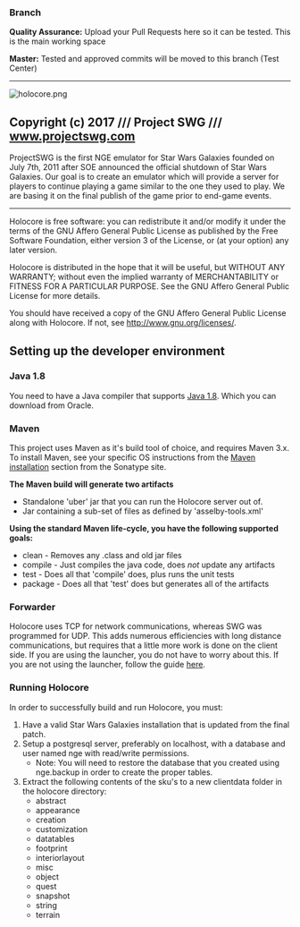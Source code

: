 ### **Branch** ###

**Quality Assurance:** Upload your Pull Requests here so it can be tested. This is the main working space

**Master:** Tested and approved commits will be moved to this branch (Test Center)

--------------------------------------------------------------------------------

![holocore.png](https://bitbucket.org/repo/norXdj/images/3473411954-holocore.png)

## Copyright (c) 2017 /// Project SWG /// www.projectswg.com ##

ProjectSWG is the first NGE emulator for Star Wars Galaxies founded on
July 7th, 2011 after SOE announced the official shutdown of Star Wars Galaxies.
Our goal is to create an emulator which will provide a server for players to
continue playing a game similar to the one they used to play. We are basing
it on the final publish of the game prior to end-game events.

--------------------------------------------------------------------------------

Holocore is free software: you can redistribute it and/or modify
it under the terms of the GNU Affero General Public License as
published by the Free Software Foundation, either version 3 of the
License, or (at your option) any later version.

Holocore is distributed in the hope that it will be useful,
but WITHOUT ANY WARRANTY; without even the implied warranty of
MERCHANTABILITY or FITNESS FOR A PARTICULAR PURPOSE.  See the
GNU Affero General Public License for more details.

You should have received a copy of the GNU Affero General Public License
along with Holocore.  If not, see <http://www.gnu.org/licenses/>.

## Setting up the developer environment ##

### Java 1.8 ###

You need to have a Java compiler that supports [Java 1.8](http://www.oracle.com/technetwork/java/javase/downloads/jdk8-downloads-2133151.html). Which
you can download from Oracle.

### Maven ###

This project uses Maven as it's build tool of choice, and requires Maven 3.x. To install Maven, see your
specific OS instructions from the [Maven installation](http://books.sonatype.com/mvnref-book/reference/installation.html) section
from the Sonatype site.

**The Maven build will generate two artifacts**

- Standalone 'uber' jar that you can run the Holocore server out of.
- Jar containing a sub-set of files as defined by 'asselby-tools.xml'

**Using the standard Maven life-cycle, you have the following supported goals:**

- clean   - Removes any .class and old jar files
- compile - Just compiles the java code, does *not* update any artifacts
- test    - Does all that 'compile' does, plus runs the unit tests
- package - Does all that 'test' does but generates all of the artifacts

### Forwarder ###

Holocore uses TCP for network communications, whereas SWG was programmed for UDP.  This adds numerous efficiencies with long distance communications, but requires that a little more work is done on the client side.  If you are using the launcher, you do not have to worry about this.  If you are not using the launcher, follow the guide [here](https://bitbucket.org/projectswg/forwarder).

### Running Holocore ###
In order to successfully build and run Holocore, you must:

1. Have a valid Star Wars Galaxies installation that is updated from the final patch.
2. Setup a postgresql server, preferably on localhost, with a database and user named nge with read/write permissions.
    * Note: You will need to restore the database that you created using nge.backup in order to create the proper tables.
3. Extract the following contents of the sku's to a new clientdata folder in the holocore directory:
    * abstract
    * appearance
    * creation
    * customization
    * datatables
    * footprint
    * interiorlayout
    * misc
    * object
    * quest
    * snapshot
    * string
    * terrain